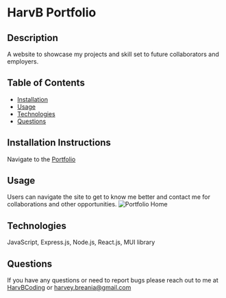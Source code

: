 
  # HarvB Portfolio
  

  ## Description
  A website to showcase my projects and skill set to future collaborators and employers.

  ## Table of Contents
  * [Installation](#installation-instructions)
  * [Usage](#usage)
  * [Technologies](#technologies)
  * [Questions](#questions)
  

  ## Installation Instructions
  Navigate to the [Portfolio](https://harvbcoding.github.io/harvb-portfolio/)

  ## Usage
  Users can navigate the site to get to know me better and contact me for collaborations and other opportunities.
  ![Portfolio Home](https://res.cloudinary.com/dceprxjzq/image/upload/v1652565265/Portfolio/Screen_Shot_2022-05-14_at_4.14.50_PM_midyp4.png)

  ## Technologies
  JavaScript, Express.js, Node.js, React.js, MUI library

  ## Questions
  If you have any questions or need to report bugs please reach out to me at [HarvBCoding](https://www.github.com/HarvBCoding) or harvey.breania@gmail.com
  
